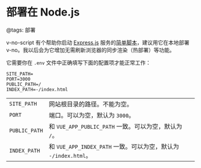 # 部署在 Node.js

@tags: 部署

v-no-script 有个帮助你启动 [Express.js](https://expressjs.com/) 服务的[简单脚本](https://github.com/akrisrn/v-no-script/blob/master/src/web-server.ts)，建议用它在本地部署 v-no。我以后会为它增加无需刷新浏览器的同步渲染（热部署）等功能。

它需要你在 `.env` 文件中正确填写下面的配置项才能正常工作：

```shell
SITE_PATH=
PORT=3000
PUBLIC_PATH=/
INDEX_PATH=-/index.html
```

| | |
| - | - |
| `SITE_PATH` | 网站根目录的路径。不能为空。 |
| `PORT` | 端口。可以为空，默认为 `3000`。 |
| `PUBLIC_PATH` | 和 `VUE_APP_PUBLIC_PATH` [](/docs/env-vars.md "#")一致。可以为空，默认为 `/`。 |
| `INDEX_PATH` | 和 `VUE_APP_INDEX_PATH` [](/docs/env-vars.md "#")一致。可以为空，默认为 `-/index.html`。 |
